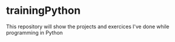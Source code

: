 # trainingPython
This repository will show the projects and exercices I've done while programming in Python
